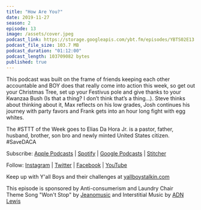 ```yaml
---
title: "How Are You?"
date: 2019-11-27
season: 2
episode: 13
image: /assets/cover.jpeg
podcast_link: https://storage.googleapis.com/ybt.fm/episodes/YBTS02E13.mp3
podcast_file_size: 103.7 MB
podcast_duration: "01:12:00"
podcast_length: 103709082 bytes
published: true
---
```


This podcast was built on the frame of friends keeping each other accountable and BOY does that really come into action this week, so get out your Christmas Tree, set up your Festivus pole and give thanks to your Kwanzaa Bush (Is that a thing? I don’t think that’s a thing…). Steve thinks about thinking about it, Max reflects on his low grades, Josh continues his journey with party favors and Frank gets into an hour long fight with egg whites.

The #STTT of the Week goes to Elias Da Hora Jr. is a pastor, father, husband, brother, son bro and newly minted United States citizen. #SaveDACA

Subscribe: [Apple Podcasts](https://podcasts.apple.com/us/podcast/yall-boys-talkin/id1452781895) | [Spotify](https://open.spotify.com/show/5xzMcpzL8T5g7zGqNMoQcB?si=XiBcFHUuQiezpPAWpIqv_A) | [Google Podcasts](https://play.google.com/music/m/Icqw2qixlfgyrebhomlxrhen7k4?t=Yall_Boys_Talkin) | [Stitcher](https://www.stitcher.com/podcast/yallboystalkin/yall-boys-talkin) 

Follow: [Instagram](https://www.instagram.com/yallboystalkin/) | [Twitter](https://twitter.com/yallboystalkin) | [Facebook](https://www.facebook.com/yallboystalkin/) | [YouTube](https://www.youtube.com/channel/UCV3VM1NDsYr_M5ST8S7hcPg)

Keep up with Y'all Boys and their challenges at [yallboystalkin.com](https://ybt.fm/)

This episode is sponsored by Anti-consumerism and Laundry Chair
<br>Theme Song "Won't Stop" by [Jeanomusic](https://www.jeanomusic.com/) and Interstitial Music by [ADN Lewis](https://www.adnlewis.com/)
